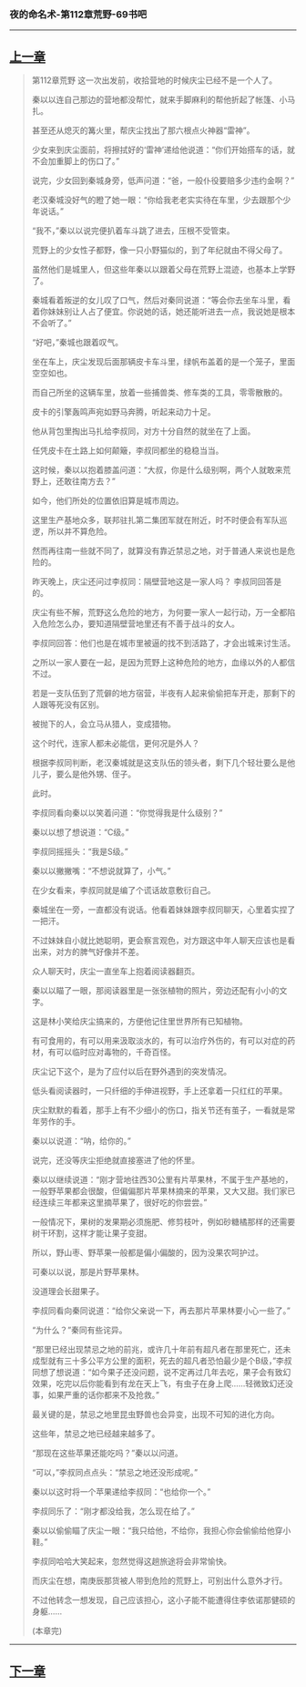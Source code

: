 ### 夜的命名术-第112章荒野-69书吧

--------
[上一章](./b45a07acea6b8cd356ae2d89ac905bb9.md)
--------


>
>
>
>第112章荒野
>这一次出发前，收拾营地的时候庆尘已经不是一个人了。
>
>秦以以连自己那边的营地都没帮忙，就来手脚麻利的帮他折起了帐篷、小马扎。
>
>甚至还从熄灭的篝火里，帮庆尘找出了那六根点火神器“雷神”。
>
>少女来到庆尘面前，将擦拭好的‘雷神’递给他说道：“你们开始搭车的话，就不会加重脚上的伤口了。”
>
>说完，少女回到秦城身旁，低声问道：“爸，一般仆役要赔多少违约金啊？”
>
>老汉秦城没好气的瞪了她一眼：“你给我老老实实待在车里，少去跟那个少年说话。”
>
>“我不，”秦以以说完便扒着车斗跳了进去，压根不受管束。
>
>荒野上的少女性子都野，像一只小野猫似的，到了年纪就由不得父母了。
>
>虽然他们是城里人，但这些年秦以以跟着父母在荒野上混迹，也基本上学野了。
>
>秦城看着叛逆的女儿叹了口气，然后对秦同说道：“等会你去坐车斗里，看着你妹妹别让人占了便宜。你说她的话，她还能听进去一点，我说她是根本不会听了。”
>
>“好吧，”秦城也跟着叹气。
>
>坐在车上，庆尘发现后面那辆皮卡车斗里，绿帆布盖着的是一个笼子，里面空空如也。
>
>而自己所坐的这辆车里，放着一些捕兽类、修车类的工具，零零散散的。
>
>皮卡的引擎轰鸣声宛如野马奔腾，听起来动力十足。
>
>他从背包里掏出马扎给李叔同，对方十分自然的就坐在了上面。
>
>任凭皮卡在土路上如何颠簸，李叔同都坐的稳稳当当。
>
>这时候，秦以以抱着膝盖问道：“大叔，你是什么级别啊，两个人就敢来荒野上，还敢往南方去？”
>
>如今，他们所处的位置依旧算是城市周边。
>
>这里生产基地众多，联邦驻扎第二集团军就在附近，时不时便会有军队巡逻，所以并不算危险。
>
>然而再往南一些就不同了，就算没有靠近禁忌之地，对于普通人来说也是危险的。
>
>昨天晚上，庆尘还问过李叔同：隔壁营地这是一家人吗？
>李叔同回答是的。
>
>庆尘有些不解，荒野这么危险的地方，为何要一家人一起行动，万一全都陷入危险怎么办，要知道隔壁营地里还有不善于战斗的女人。
>
>李叔同回答：他们也是在城市里被逼的找不到活路了，才会出城来讨生活。
>
>之所以一家人要在一起，是因为荒野上这种危险的地方，血缘以外的人都信不过。
>
>若是一支队伍到了荒僻的地方宿营，半夜有人起来偷偷把车开走，那剩下的人跟等死没有区别。
>
>被抛下的人，会立马从猎人，变成猎物。
>
>这个时代，连家人都未必能信，更何况是外人？
>
>根据李叔同判断，老汉秦城就是这支队伍的领头者，剩下几个轻壮要么是他儿子，要么是他外甥、侄子。
>
>此时。
>
>李叔同看向秦以以笑着问道：“你觉得我是什么级别？”
>
>秦以以想了想说道：“C级。”
>
>李叔同摇摇头：“我是S级。”
>
>秦以以撇撇嘴：“不想说就算了，小气。”
>
>在少女看来，李叔同就是编了个谎话故意敷衍自己。
>
>秦城坐在一旁，一直都没有说话。他看着妹妹跟李叔同聊天，心里着实捏了一把汗。
>
>不过妹妹自小就比她聪明，更会察言观色，对方跟这中年人聊天应该也是看出来，对方的脾气好像并不差。
>
>众人聊天时，庆尘一直坐车上抱着阅读器翻页。
>
>秦以以瞄了一眼，那阅读器里是一张张植物的照片，旁边还配有小小的文字。
>
>这是林小笑给庆尘搞来的，方便他记住里世界所有已知植物。
>
>有可食用的，有可以用来汲取淡水的，有可以治疗外伤的，有可以对症的药材，有可以临时应对毒物的，千奇百怪。
>
>庆尘记下这个，是为了应付以后在野外遇到的突发情况。
>
>低头看阅读器时，一只纤细的手伸进视野，手上还拿着一只红红的苹果。
>
>庆尘默默的看着，那手上有不少细小的伤口，指关节还有茧子，一看就是常年劳作的手。
>
>秦以以说道：“呐，给你的。”
>
>说完，还没等庆尘拒绝就直接塞进了他的怀里。
>
>秦以以继续说道：“刚才营地往西30公里有片苹果林，不属于生产基地的，一般野苹果都会很酸，但偏偏那片苹果林摘来的苹果，又大又甜。我们家已经连续三年都来这里摘苹果了，很好吃的你尝尝。”
>
>一般情况下，果树的发果期必须施肥、修剪枝叶，例如砂糖橘那样的还需要树干环割，这样才能让果子变甜。
>
>所以，野山枣、野苹果一般都是偏小偏酸的，因为没果农呵护过。
>
>可秦以以说，那是片野苹果林。
>
>没道理会长甜果子。
>
>李叔同看向秦同说道：“给你父亲说一下，再去那片苹果林要小心一些了。”
>
>“为什么？”秦同有些诧异。
>
>“那里已经出现禁忌之地的前兆，或许几十年前有超凡者在那里死亡，还未成型就有三十多公平方公里的面积，死去的超凡者恐怕最少是个B级，”李叔同想了想说道：“如今果子还没问题，说不定再过几年去吃，果子会有致幻效果，吃完以后你能看到有龙在天上飞，有虫子在身上爬……轻微致幻还没事，如果严重的话你都来不及抢救。”
>
>最关键的是，禁忌之地里昆虫野兽也会异变，出现不可知的进化方向。
>
>这些年，禁忌之地已经越来越多了。
>
>“那现在这些苹果还能吃吗？”秦以以问道。
>
>“可以，”李叔同点点头：“禁忌之地还没形成呢。”
>
>秦以以这时将一个苹果递给李叔同：“也给你一个。”
>
>李叔同乐了：“刚才都没给我，怎么现在给了。”
>
>秦以以偷偷瞄了庆尘一眼：“我只给他，不给你，我担心你会偷偷给他穿小鞋。”
>
>李叔同哈哈大笑起来，忽然觉得这趟旅途将会非常愉快。
>
>而庆尘在想，南庚辰那货被人带到危险的荒野上，可别出什么意外才行。
>
>不过他转念一想发现，自己应该担心，这小子能不能遭得住李依诺那健硕的身躯……
>
>(本章完)
>
>

--------
[下一章](./60aa9ee7cee67b2862754105219cccd8.md)
--------
